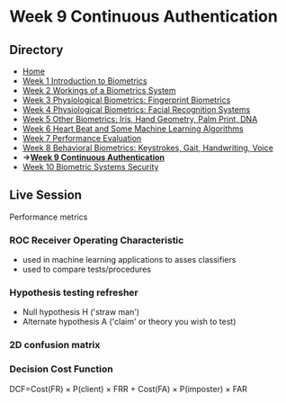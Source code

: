 # Week 9 Continuous Authentication

## Directory
- [Home](/README.md#table-of-contents)
- [Week 1 Introduction to Biometrics](/week1/README.md#week-1-introduction-to-biometrics)
- [Week 2 Workings of a Biometrics System](/week2/README.md#week-2-workings-of-a-biometrics-system)
- [Week 3 Physiological Biometrics: Fingerprint Biometrics](/week3/README.md#week-3-physiological-biometrics-fingerprint-biometrics)
- [Week 4 Physiological Biometrics: Facial Recognition Systems](/week4/README.md#week-4-physiological-biometrics-facial-recognition-systems)
- [Week 5 Other Biometrics: Iris, Hand Geometry, Palm Print, DNA](/week5/README.md#week-5-other-biometrics-iris-hand-geometry-palm-print-dna)
- [Week 6 Heart Beat and Some Machine Learning Algorithms](/week6/README.md#week-6-heart-beat-and-some-machine-learning-algorithms)
- [Week 7 Performance Evaluation](/week7/README.md#week-7-performance-evaluation)
- [Week 8 Behavioral Biometrics: Keystrokes, Gait, Handwriting, Voice](/week8/README,md#week-8-behavioral-biometrics-keystrokes-gait-handwriting-voice)
- **&rarr;[Week 9 Continuous Authentication](/week9/README.md#week-9-continuous-authentication)**
- [Week 10 Biometric Systems Security](/week10/README.md#week-10-biometric-systems-security)


## Live Session

Performance metrics

### ROC Receiver Operating Characteristic

- used in machine learning applications to asses classifiers
- used to compare tests/procedures

### Hypothesis testing refresher
- Null hypothesis H ('straw man')
- Alternate hypothesis A ('claim' or theory you wish to test)


### 2D confusion matrix

### Decision Cost Function

DCF=Cost(FR) &times; P(client) &times; FRR + Cost(FA) &times; P(imposter) &times; FAR